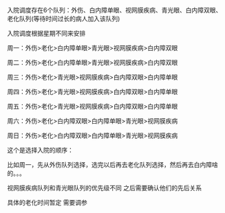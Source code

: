 入院调度存在6个队列：外伤、白内障单眼、视网膜疾病、青光眼、白内障双眼、老化队列(等待时间过长的病人加入该队列)

入院调度根据星期不同来安排

周一：外伤>老化>白内障单眼>青光眼>视网膜疾病>白内障双眼

周二：外伤>老化>白内障单眼>青光眼>视网膜疾病>白内障双眼

周三：外伤>老化>青光眼>视网膜疾病>白内障双眼>白内障单眼

周四：外伤>老化>青光眼>视网膜疾病>白内障双眼>白内障单眼

周五：外伤>老化>青光眼>视网膜疾病>白内障双眼>白内障单眼

周六：外伤>老化>白内障双眼>白内障单眼>青光眼>视网膜疾病

周日：外伤>老化>白内障双眼>白内障单眼>青光眼>视网膜疾病

这个是选择入院的顺序：

比如周一，先从外伤队列选择，选完以后再去老化队列选择，然后再去白内障啥的。。。

视网膜疾病队列和青光眼队列的优先级不同 之后需要确认他们的先后关系

具体的老化时间暂定 需要调参

